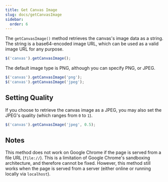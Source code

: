 ```yaml
---
title: Get Canvas Image
slug: docs/getCanvasImage
sidebar:
  order: 6
---
```


The `getCanvasImage()` method retrieves the canvas's image data as a string. The string is a base64-encoded image URL, which can be used as a valid image URL for any purpose.

```js
$('canvas').getCanvasImage();
```

The default image type is PNG, although you can specify PNG, or JPEG.

```js
$('canvas').getCanvasImage('png');
$('canvas').getCanvasImage('jpeg');
```

## Setting Quality

If you choose to retrieve the canvas image as a JPEG, you may also set the JPEG's quality (which ranges from `0` to `1`).

```js
$('canvas').getCanvasImage('jpeg', 0.5);
```

## Notes

This method does not work on Google Chrome if the page is served from a file URL (`file://`). This is a limitation of Google Chrome's sandboxing architecture, and therefore cannot be fixed. However, this method still works when the page is served from a server (either online or running locally via `localhost`).

